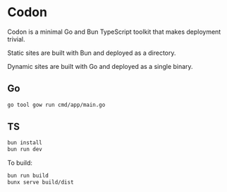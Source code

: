 # Codon

Codon is a minimal Go and Bun TypeScript toolkit that makes deployment trivial.

Static sites are built with Bun and deployed as a directory.

Dynamic sites are built with Go and deployed as a single binary.

## Go

```bash
go tool gow run cmd/app/main.go
```

## TS

```bash
bun install
bun run dev
```

To build:

```bash
bun run build
bunx serve build/dist
```
